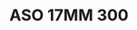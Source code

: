 ---
title: ASO 17MM 300
date: 
draft: false

# descripcion
description : Anillo de plata 925.

materials: Plata 1015

color: 

dimensions: 17mm diámetro

code: 05-23-1689

type: "Anillos"

categories: []

price: $5.880,00

price_eftvo: $5.000,00

# Images
# first image will be shown in the product page
images:
  # - image: "images/path_to_image"
  # La ubicacion de las imagenes es imagenes/Anillos/Anillos.Solo Plata/05-23-1689-aso-17mm-300
  - image: "./images/anillos/solo_plata/05-23-1689-aso-17mm-300.jpg"
---